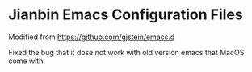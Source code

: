 # Jianbin Emacs Configuration Files

Modified from https://github.com/gjstein/emacs.d

Fixed the bug that it dose not work with old version emacs that MacOS come with. 
